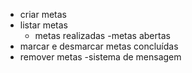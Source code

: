 - criar metas
- listar metas 
  - metas realizadas 
  -metas abertas 
- marcar e desmarcar metas concluídas 
- remover metas 
-sistema de mensagem